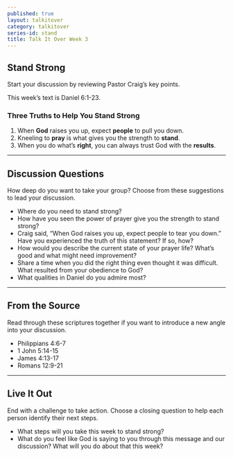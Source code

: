 ```yaml
---
published: true
layout: talkitover
category: talkitover
series-id: stand
title: Talk It Over Week 3
---
```


## Stand Strong
<p class="lead">Start your discussion by reviewing Pastor Craig’s key points.</p>

This week’s text is Daniel 6:1-23.
 
### Three Truths to Help You Stand Strong
 
1. When **God** raises you up, expect **people** to pull you down.
2. Kneeling to **pray** is what gives you the strength to **stand**.
3. When you do what’s **right**, you can always trust God with the **results**.

* * *

## Discussion Questions
<p class="lead">How deep do you want to take your group? Choose from these suggestions to lead your discussion.</p>

* Where do you need to stand strong?
* How have you seen the power of prayer give you the strength to stand strong?
* Craig said, “When God raises you up, expect people to tear you down.” Have you experienced the truth of this statement? If so, how?
* How would you describe the current state of your prayer life? What’s good and what might need improvement?
* Share a time when you did the right thing even thought it was difficult. What resulted from your obedience to God?
* What qualities in Daniel do you admire most?

* * *

## From the Source
<p class="lead">Read through these scriptures together if you want to introduce a new angle into your discussion.</p>

* Philippians 4:6-7
* 1 John 5:14-15
* James 4:13-17
* Romans 12:9-21

* * *

## Live It Out
<p class="lead">End with a challenge to take action. Choose a closing question to help each person identify their next steps.</p>

* What steps will you take this week to stand strong?
* What do you feel like God is saying to you through this message and our discussion? What will you do about that this week?
